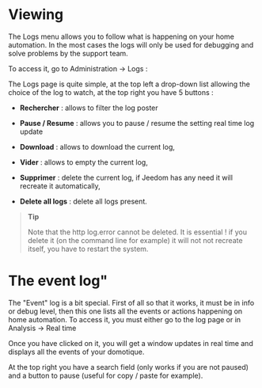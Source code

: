 Viewing 
=========

The Logs menu allows you to follow what is happening on your home automation. In the
most cases the logs will only be used for debugging and
solve problems by the support team.

To access it, go to Administration → Logs :

The Logs page is quite simple, at the top left a drop-down list
allowing the choice of the log to watch, at the top right you have 5
buttons :

-   **Rechercher** : allows to filter the log poster

-   **Pause / Resume** : allows you to pause / resume the setting
    real time log update

-   **Download** : allows to download the current log,

-   **Vider** : allows to empty the current log,

-   **Supprimer** : delete the current log, if Jeedom has any
    need it will recreate it automatically,

-   **Delete all logs** : delete all logs present.

> **Tip**
>
> Note that the http log.error cannot be deleted. It is essential
> ! if you delete it (on the command line for example) it will not
> not recreate itself, you have to restart the system.

The event log" 
==============

The &quot;Event&quot; log is a bit special. First of all so that it
works, it must be in info or debug level, then this one
lists all the events or actions happening on home automation.
To access it, you must either go to the log page or in Analysis
→ Real time

Once you have clicked on it, you will get a window
updates in real time and displays all the events of your
domotique.

At the top right you have a search field (only works if you
are not paused) and a button to pause (useful for
copy / paste for example).
